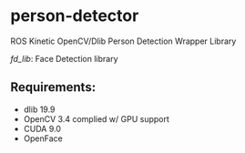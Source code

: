 # person-detector
ROS Kinetic OpenCV/Dlib Person Detection Wrapper Library

*fd_lib*: Face Detection library
   
## Requirements:
  - dlib 19.9
  - OpenCV 3.4 complied w/ GPU support
  - CUDA 9.0
  - OpenFace
